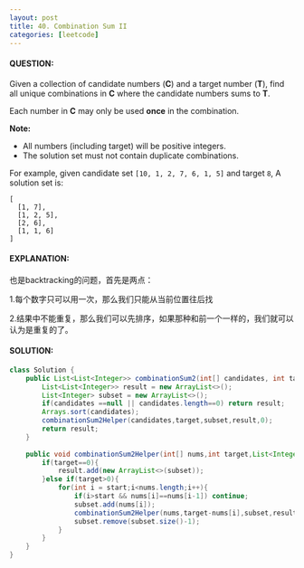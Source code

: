 ```yaml
---
layout: post
title: 40. Combination Sum II
categories: [leetcode]
---
```


#### QUESTION:

Given a collection of candidate numbers (**C**) and a target number (**T**), find all unique combinations in **C** where the candidate numbers sums to **T**.

Each number in **C** may only be used **once** in the combination.

**Note:**

- All numbers (including target) will be positive integers.
- The solution set must not contain duplicate combinations.

For example, given candidate set `[10, 1, 2, 7, 6, 1, 5]` and target `8`, 
A solution set is: 

```
[
  [1, 7],
  [1, 2, 5],
  [2, 6],
  [1, 1, 6]
]
```

#### EXPLANATION:

也是backtracking的问题，首先是两点：

1.每个数字只可以用一次，那么我们只能从当前位置往后找

2.结果中不能重复，那么我们可以先排序，如果那种和前一个一样的，我们就可以认为是重复的了。

#### SOLUTION:

```JAVA
class Solution {
    public List<List<Integer>> combinationSum2(int[] candidates, int target) {
        List<List<Integer>> result = new ArrayList<>();
        List<Integer> subset = new ArrayList<>();
        if(candidates ==null || candidates.length==0) return result;
        Arrays.sort(candidates);
        combinationSum2Helper(candidates,target,subset,result,0);
        return result;
    }
    
    public void combinationSum2Helper(int[] nums,int target,List<Integer> subset,List<List<Integer>> result,int start){
        if(target==0){
            result.add(new ArrayList<>(subset));
        }else if(target>0){
            for(int i = start;i<nums.length;i++){
                if(i>start && nums[i]==nums[i-1]) continue;
                subset.add(nums[i]);
                combinationSum2Helper(nums,target-nums[i],subset,result,i+1);
                subset.remove(subset.size()-1);
            }
        }
    }
}
```

